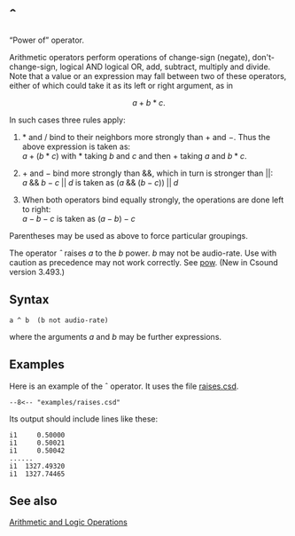 <!--
id:raises
category:Mathematical Operations:Arithmetic and Logic Operations
-->
# &circ;
&#8220;Power of&#8221; operator.

Arithmetic operators perform operations of change-sign (negate), don't-change-sign, logical AND logical OR, add, subtract, multiply and divide. Note that a value or an expression may fall between two of these operators, either of which could take it as its left or right argument, as in

$$
a + b * c.
$$

In such cases three rules apply:

1. $*$ and $/$ bind to their neighbors more strongly than $+$ and $-$. Thus the above expression is taken as:<br>
$a + (b * c)$ with $*$ taking $b$ and $c$ and then $+$ taking $a$ and $b * c$.

2. $+$ and $-$ bind more strongly than &amp;&amp;, which in turn is stronger than &verbar;&verbar;:<br>
$a \;\&\&\; b - c \;||\; d$ is taken as $(a \;\&\&\; (b - c))\;||\; d$

3. When both operators bind equally strongly, the operations are done left to right:<br>
$a - b - c$ is taken as $(a - b) - c$

Parentheses may be used as above to force particular groupings.

The operator _&circ;_ raises $a$ to the $b$ power. $b$ may not be audio-rate. Use with caution as precedence may not work correctly. See [pow](../../opcodes/pow).  (New in Csound version 3.493.)

## Syntax
``` csound-orc
a ^ b  (b not audio-rate)
```

where the arguments $a$ and $b$ may be further expressions.

## Examples

Here is an example of the &circ; operator. It uses the file [raises.csd](../../examples/raises.csd).

``` csound-csd title="Example of the &circ; operator." linenums="1"
--8<-- "examples/raises.csd"
```

Its output should include lines like these:

```
i1     0.50000
i1     0.50021
i1     0.50042
......
i1  1327.49320
i1  1327.74465
```

## See also

[Arithmetic and Logic Operations](../../math/artlogic)

